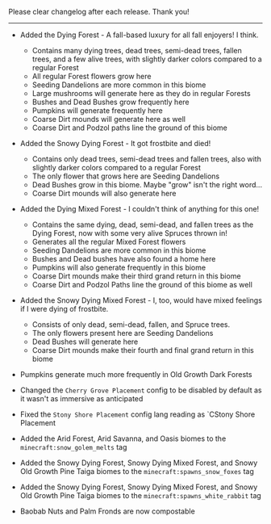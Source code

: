 Please clear changelog after each release.
Thank you!

-----------------
- Added the Dying Forest - A fall-based luxury for all fall enjoyers! I think.
  - Contains many dying trees, dead trees, semi-dead trees, fallen trees, and a few alive trees, with slightly darker colors compared to a regular Forest
  - All regular Forest flowers grow here
  - Seeding Dandelions are more common in this biome
  - Large mushrooms will generate here as they do in regular Forests
  - Bushes and Dead Bushes grow frequently here
  - Pumpkins will generate frequently here
  - Coarse Dirt mounds will generate here as well
  - Coarse Dirt and Podzol paths line the ground of this biome

- Added the Snowy Dying Forest - It got frostbite and died!
  - Contains only dead trees, semi-dead trees and fallen trees, also with slightly darker colors compared to a regular Forest
  - The only flower that grows here are Seeding Dandelions
  - Dead Bushes grow in this biome. Maybe "grow" isn't the right word...
  - Coarse Dirt mounds will also generate here

- Added the Dying Mixed Forest - I couldn't think of anything for this one!
  - Contains the same dying, dead, semi-dead, and fallen trees as the Dying Forest, now with some very alive Spruces thrown in!
  - Generates all the regular Mixed Forest flowers
  - Seeding Dandelions are more common in this biome
  - Bushes and Dead bushes have also found a home here
  - Pumpkins will also generate frequently in this biome
  - Coarse Dirt mounds make their third grand return in this biome
  - Coarse Dirt and Podzol Paths line the ground of this biome as well

- Added the Snowy Dying Mixed Forest - I, too, would have mixed feelings if I were dying of frostbite.
  - Consists of only dead, semi-dead, fallen, and Spruce trees.
  - The only flowers present here are  Seeding Dandelions
  - Dead Bushes will generate here
  - Coarse Dirt mounds make their fourth and final grand return in this biome

- Pumpkins generate much more frequently in Old Growth Dark Forests
- Changed the `Cherry Grove Placement` config to be disabled by default as it wasn't as immersive as anticipated
- Fixed the `Stony Shore Placement` config lang reading as `CStony Shore Placement
- Added the Arid Forest, Arid Savanna, and Oasis biomes to the `minecraft:snow_golem_melts` tag
- Added the Snowy Dying Forest, Snowy Dying Mixed Forest, and Snowy Old Growth Pine Taiga biomes to the `minecraft:spawns_snow_foxes` tag
- Added the Snowy Dying Forest, Snowy Dying Mixed Forest, and Snowy Old Growth Pine Taiga biomes to the `minecraft:spawns_white_rabbit` tag
- Baobab Nuts and Palm Fronds are now compostable
